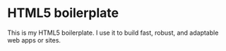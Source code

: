 # HTML5 boilerplate
This is my HTML5 boilerplate. I use it to build fast, robust, and adaptable web apps or sites.
